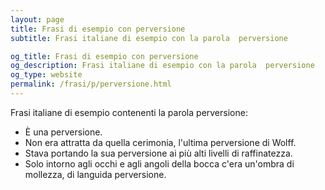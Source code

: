 ```yaml
---
layout: page
title: Frasi di esempio con perversione 
subtitle: Frasi italiane di esempio con la parola  perversione

og_title: Frasi di esempio con perversione 
og_description: Frasi italiane di esempio con la parola  perversione
og_type: website
permalink: /frasi/p/perversione.html
---
```


Frasi italiane di esempio contenenti la parola perversione:


- È una perversione.
- Non era attratta da quella cerimonia, l'ultima perversione di Wolff.
- Stava portando la sua perversione ai più alti livelli di raffinatezza.
- Solo intorno agli occhi e agli angoli della bocca c'era un'ombra di mollezza, di languida perversione.
